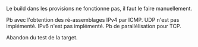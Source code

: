 Le build dans les provisions ne fonctionne pas, il faut le faire manuellement. 

Pb avec l'obtention des ré-assemblages IPv4 par ICMP. UDP n'est pas implémenté. 
IPv6 n'est pas implémenté. 
Pb de parallélisation pour TCP.

Abandon du test de la target.

